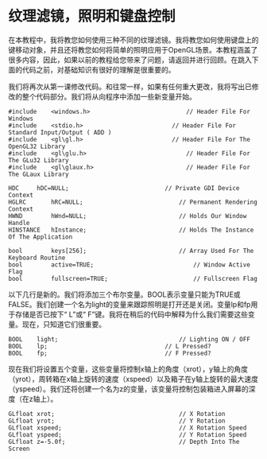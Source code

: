# 纹理滤镜，照明和键盘控制

在本教程中，我将教您如何使用三种不同的纹理滤镜。我将教您如何使用键盘上的键移动对象，并且还将教您如何将简单的照明应用于OpenGL场景。本教程涵盖了很多内容，因此，如果以前的教程给您带来了问题，请返回并进行回顾。在跳入下面的代码之前，对基础知识有很好的理解是很重要的。

我们将再次从第一课修改代码。和往常一样，如果有任何重大更改，我将写出已修改的整个代码部分。我们将从向程序中添加一些新变量开始。

```
#include    <windows.h>                           // Header File For Windows
#include    <stdio.h>                         // Header File For Standard Input/Output ( ADD )
#include    <gl\gl.h>                         // Header File For The OpenGL32 Library
#include    <gl\glu.h>                            // Header File For The GLu32 Library
#include    <gl\glaux.h>                          // Header File For The GLaux Library
 
HDC     hDC=NULL;                           // Private GDI Device Context
HGLRC       hRC=NULL;                           // Permanent Rendering Context
HWND        hWnd=NULL;                          // Holds Our Window Handle
HINSTANCE   hInstance;                          // Holds The Instance Of The Application
 
bool        keys[256];                          // Array Used For The Keyboard Routine
bool        active=TRUE;                            // Window Active Flag
bool        fullscreen=TRUE;                        // Fullscreen Flag
```

以下几行是新的。我们将添加三个布尔变量。BOOL表示变量只能为TRUE或FALSE。我们创建一个名为light的变量来跟踪照明是打开还是关闭。变量lp和fp用于存储是否已按下“ L”或“ F”键。我将在稍后的代码中解释为什么我们需要这些变量。现在，只知道它们很重要。

```
BOOL    light;                                  // Lighting ON / OFF
BOOL    lp;                                 // L Pressed?
BOOL    fp;                                 // F Pressed?
```

现在我们将设置五个变量，这些变量将控制x轴上的角度（xrot），y轴上的角度（yrot），周转箱在x轴上旋转的速度（xspeed）以及箱子在y轴上旋转的最大速度（yspeed）。我们还将创建一个名为z的变量，该变量将控制包装箱进入屏幕的深度（在z轴上）。

```
GLfloat xrot;                                   // X Rotation
GLfloat yrot;                                   // Y Rotation
GLfloat xspeed;                                 // X Rotation Speed
GLfloat yspeed;                                 // Y Rotation Speed
GLfloat z=-5.0f;                                // Depth Into The Screen
```

